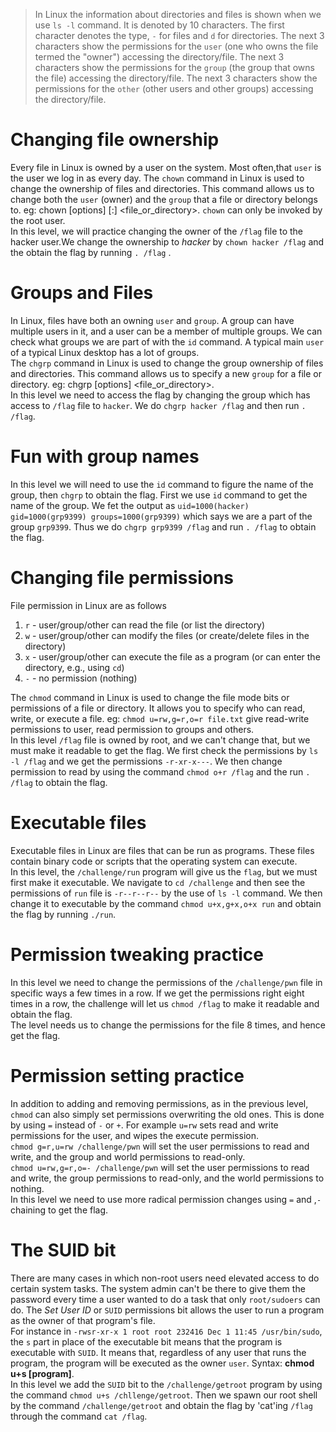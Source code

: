 > In Linux the information about directories and files is shown when we use `ls -l` command. It is denoted by 10 characters. The first character denotes the type, `-` for files and `d` for directories. The next 3 characters show the permissions for the `user` (one who owns the file termed the "owner") accessing the directory/file. The next 3 characters show the permissions for the `group` (the group that owns the file) accessing the directory/file. The next 3 characters show the permissions for the `other` (other users and other groups) accessing the directory/file.  

# Changing file ownership
Every file in Linux is owned by a user on the system. Most often,that `user` is the user we log in as every day. The `chown` command in Linux is used to change the ownership of files and directories. This command allows us to change both the `user` (owner) and the `group` that a file or directory belongs to. eg: chown [options] <user>[:<group>] <file_or_directory>. `chown` can only be invoked by the root user.  
In this level, we will practice changing the owner of the `/flag` file to the hacker user.We change the ownership to *hacker* by `chown hacker /flag` and the obtain the flag by running `. /flag` .

# Groups and Files
In Linux, files have both an owning `user` and `group`. A group can have multiple users in it, and a user can be a member of multiple groups. We can check what groups we are part of with the `id` command. A typical main `user` of a typical Linux desktop has a lot of groups.  
The `chgrp` command in Linux is used to change the group ownership of files and directories. This command allows us to specify a new `group` for a file or directory. eg: chgrp [options] <group> <file_or_directory>.  
In this level we need to access the flag by changing the group which has access to `/flag` file to `hacker`. We do `chgrp hacker /flag` and then run `. /flag`.

# Fun with group names
In this level we will need to use the `id` command to figure the name of the group, then `chgrp` to obtain the flag. First we use `id` command to get the name of the group. We fet the output as `uid=1000(hacker) gid=1000(grp9399) groups=1000(grp9399)` which says we are a part of the group `grp9399`. Thus we do `chgrp grp9399 /flag` and run `. /flag` to obtain the flag.

# Changing file permissions
File permission in Linux are as follows
 1. `r` - user/group/other can read the file (or list the directory)
 2. `w` - user/group/other can modify the files (or create/delete files in the directory)
 3. `x` - user/group/other can execute the file as a program (or can enter the directory, e.g., using `cd`)
 4. `-` - no permission (nothing)  
   
The `chmod` command in Linux is used to change the file mode bits or permissions of a file or directory. It allows you to specify who can read, write, or execute a file. eg: `chmod u=rw,g=r,o=r file.txt` give read-write permissions to user, read permission to groups and others.  
In this level `/flag` file is owned by root, and we can't change that, but we must make it readable to get the flag. We first check the permissions by `ls -l /flag` and we get the permissions `-r-xr-x---`. We then change permission to read by using the command `chmod o+r /flag` and the run `. /flag` to obtain the flag. 

# Executable files
Executable files in Linux are files that can be run as programs. These files contain binary code or scripts that the operating system can execute.  
In this level, the `/challenge/run` program will give us the `flag`, but we must first make it executable. We navigate to `cd /challenge` and then see the permissions of `run` file is `-r--r--r--` by the use of `ls -l` command. We then change it to executable by the command `chmod u+x,g+x,o+x run` and obtain the flag by running `./run`.

# Permission tweaking practice
In this level we need to change the permissions of the `/challenge/pwn` file in specific ways a few times in a row. If we get the permissions right eight times in a row, the challenge will let us `chmod /flag` to make it readable and obtain the flag.  
The level needs us to change the permissions for the file 8 times, and hence get the flag.

# Permission setting practice
In addition to adding and removing permissions, as in the previous level, `chmod` can also simply set permissions overwriting the old ones. This is done by using `=` instead of `-` or `+`. For example `u=rw` sets read and write permissions for the user, and wipes the execute permission.  
`chmod g=r,u=rw /challenge/pwn` will set the user permissions to read and write, and the group and world permissions to read-only.  
`chmod u=rw,g=r,o=- /challenge/pwn` will set the user permissions to read and write, the group permissions to read-only, and the world permissions to nothing.  
In this level we need to use more radical permission changes using `=` and ,`-` chaining to get the flag.

# The SUID bit
There are many cases in which non-root users need elevated access to do certain system tasks. The system admin can't be there to give them the password every time a user wanted to do a task that only `root/sudoers` can do. The *Set User ID* or `SUID` permissions bit allows the user to run a program as the owner of that program's file.  
For instance in `-rwsr-xr-x 1 root root 232416 Dec 1 11:45 /usr/bin/sudo`, the `s` part in place of the executable bit means that the program is executable with `SUID`. It means that, regardless of any user that runs the program, the program will be executed as the owner `user`. Syntax: **chmod u+s [program]**.  
In this level we add the `SUID` bit to the `/challenge/getroot` program by using the command `chmod u+s /chllenge/getroot`. Then we spawn our root shell by the command `/challenge/getroot` and obtain the flag by 'cat'ing `/flag` through the command `cat /flag`.
